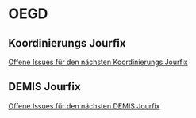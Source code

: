 # OEGD

## Koordinierungs Jourfix

[Offene Issues für den nächsten Koordinierungs Jourfix](https://github.com/Gefyra/OEGD/labels/Koordinierungs%20Jourfix)

## DEMIS Jourfix

[Offene Issues für den nächsten DEMIS Jourfix](https://github.com/Gefyra/OEGD/labels/DEMIS%20Jourfix)
